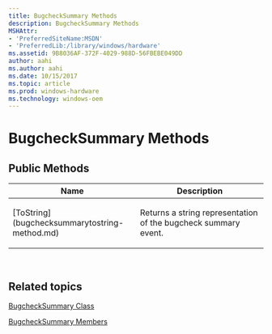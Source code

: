 ```yaml
---
title: BugcheckSummary Methods
description: BugcheckSummary Methods
MSHAttr:
- 'PreferredSiteName:MSDN'
- 'PreferredLib:/library/windows/hardware'
ms.assetid: 9B8036AF-372F-4029-988D-56FBEBE049DD
author: aahi
ms.author: aahi
ms.date: 10/15/2017
ms.topic: article
ms.prod: windows-hardware
ms.technology: windows-oem
---
```


# BugcheckSummary Methods


## <span id="Public_Methods"></span><span id="public_methods"></span><span id="PUBLIC_METHODS"></span>Public Methods


<table>
<colgroup>
<col width="50%" />
<col width="50%" />
</colgroup>
<thead>
<tr class="header">
<th>Name</th>
<th>Description</th>
</tr>
</thead>
<tbody>
<tr class="odd">
<td><p>[ToString](bugchecksummarytostring-method.md)</p></td>
<td><p>Returns a string representation of the bugcheck summary event.</p></td>
</tr>
</tbody>
</table>

 

## <span id="related_topics"></span>Related topics


[BugcheckSummary Class](bugchecksummary-class.md)

[BugcheckSummary Members](bugchecksummary-members.md)

 

 







